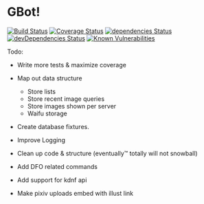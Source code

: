 # GBot! 
[![Build Status](https://travis-ci.org/NthMetal/gbot.svg?branch=master)](https://travis-ci.org/NthMetal/gbot) 
[![Coverage Status](https://coveralls.io/repos/github/NthMetal/gbot/badge.svg)](https://coveralls.io/github/NthMetal/gbot)
[![dependencies Status](https://david-dm.org/NthMetal/gbot/status.svg)](https://david-dm.org/NthMetal/gbot) 
[![devDependencies Status](https://david-dm.org/NthMetal/gbot/dev-status.svg)](https://david-dm.org/NthMetal/gbot?type=dev)
[![Known Vulnerabilities](https://snyk.io/test/github/NthMetal/gbot/badge.svg?targetFile=package.json)](https://snyk.io/test/github/NthMetal/gbot?targetFile=package.json)

Todo:

* Write more tests & maximize coverage

* Map out data structure

    * Store lists
    * Store recent image queries
    * Store images shown per server
    * Waifu storage

* Create database fixtures.

* Improve Logging

* Clean up code & structure (eventually:tm: totally will not snowball)

* Add DFO related commands

* Add support for kdnf api

* Make pixiv uploads embed with illust link



